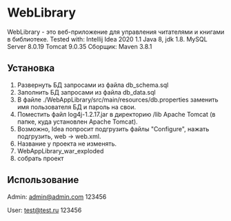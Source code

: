 # WebLibrary

WebLibrary - это веб-приложение для управления читателями и книгами в библиотеке.
Tested with:
Intellij Idea 2020 1.1
Java 8, jdk 1.8.
MySQL Server 8.0.19
Tomcat 9.0.35
Сборщик: Maven 3.8.1
## Установка
1. Развернуть БД запросами из файла db_schema.sql
2. Заполнить БД запросами из файла db_data.sql
3. В файле ./WebAppLibrary/src/main/resources/db.properties заменить имя пользователя БД и пароль на свои.
4. Поместить файл log4j-1.2.17.jar в директорию /lib Apache Tomcat (в папке, куда установлен Apache Tomcat).
5. Возможно, Idea попросит подгрузить файлы "Configure", нажать подгрузить, web -> web.xml. 
6. Название у проекта не изменять. 
7. WebAppLibrary_war_exploded
8. собрать проект
## Использование
Admin:
admin@admin.com
123456

User:
test@test.ru
123456
